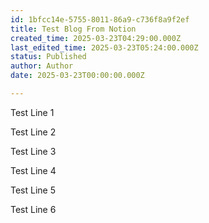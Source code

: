 ```yaml
---
id: 1bfcc14e-5755-8011-86a9-c736f8a9f2ef
title: Test Blog From Notion
created_time: 2025-03-23T04:29:00.000Z
last_edited_time: 2025-03-23T05:24:00.000Z
status: Published
author: Author
date: 2025-03-23T00:00:00.000Z

---
```


Test Line 1

Test Line 2

Test Line 3

Test Line 4

Test Line 5

Test Line 6
